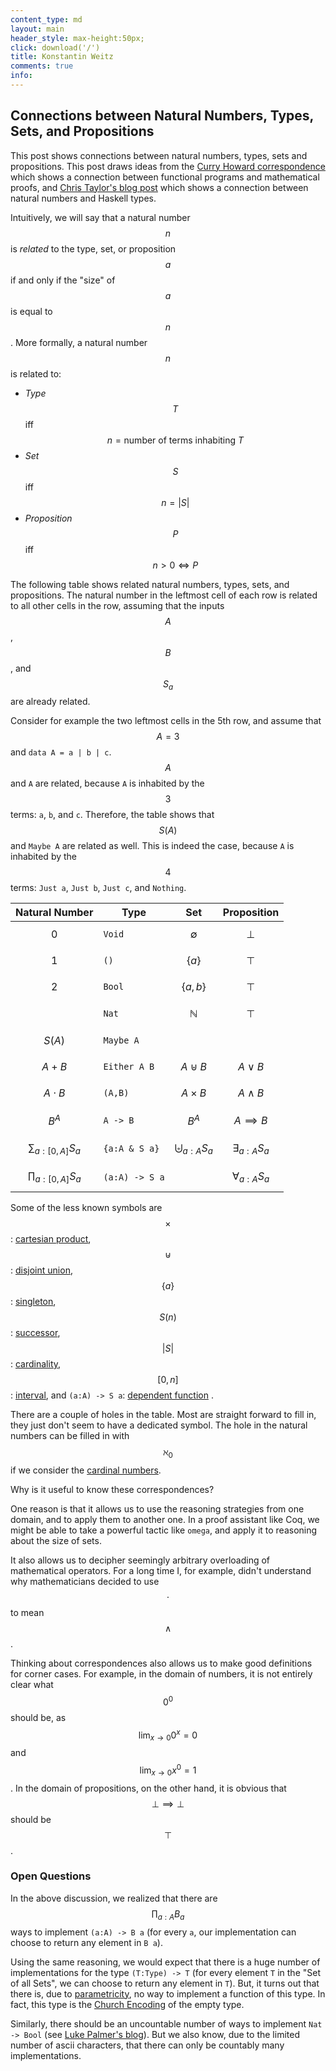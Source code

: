 ```yaml
---
content_type: md
layout: main
header_style: max-height:50px;
click: download('/')
title: Konstantin Weitz
comments: true
info:
---
```


Connections between Natural Numbers, Types, Sets, and Propositions
------------------------------------------------------------------

This post shows connections between natural numbers, types, sets and propositions. This post draws ideas from the [Curry Howard correspondence][CURRY] which shows a connection between functional programs and mathematical proofs, and [Chris Taylor's blog post][CHRIS] which shows a connection between natural numbers and Haskell types.

<!--more-->

Intuitively, we will say that a natural number $$n$$ is _related_ to the type, set, or proposition $$a$$ if and only if the "size" of $$a$$ is equal to $$n$$. More formally, a natural number $$n$$ is related to:

- _Type_ $$T$$        iff $$ n = \text{number of terms inhabiting } T $$
- _Set_ $$S$$         iff $$ n = \vert S \vert $$
- _Proposition_ $$P$$ iff $$ n > 0 \iff P $$

The following table shows related natural numbers, types, sets, and propositions. The natural number in the leftmost cell of each row is related to all other cells in the row, assuming that the inputs $$A$$, $$B$$, and $$S_a$$ are already related.

Consider for example the two leftmost cells in the 5th row, and assume that $$A=3$$ and `data A = a | b | c`. 
$$A$$ and `A` are related, because `A` is inhabited by the $$3$$ terms: `a`, `b`, and `c`. Therefore, the table shows that $$S(A)$$ and `Maybe A` are related as well. This is indeed the case, because `A` is inhabited by the $$4$$ terms: `Just a`, `Just b`, `Just c`, and `Nothing`.

Natural Number              | Type           | Set                        | Proposition
----------------------------|----------------|----------------------------|------------------
 $$ 0 $$                    | `Void`         | $$ \emptyset $$            | $$ \bot $$ 
 $$ 1 $$                    | `()`           | $$ \{ a \} $$              | $$ \top $$ 
 $$ 2 $$                    | `Bool`         | $$ \{ a,b \} $$            | $$ \top $$ 
                            | `Nat`          | $$ \mathbb{N} $$           | $$ \top $$
 $$ S(A) $$                 | `Maybe A`      |                            | 
 $$ A + B $$                | `Either A B`   | $$ A \uplus B $$           | $$ A \vee B $$
 $$ A \cdot B $$            | `(A,B)`        | $$ A \times B $$           | $$ A \wedge B $$
 $$ B^A $$                  | `A -> B`       | $$ B^A $$                  | $$ A \implies B $$
 $$ \sum_{a:[0,A]}{S_a}  $$ | `{a:A & S a}`  | $$ \biguplus_{a:A}{S_a} $$ | $$ \exists_{a:A}{S_a} $$
 $$ \prod_{a:[0,A]}{S_a} $$ | `(a:A) -> S a` |                            | $$ \forall_{a:A}{S_a} $$

Some of the less known symbols are
$$ \times $$:        [cartesian product][CROSS],
$$ \uplus $$:        [disjoint union][UPLUS],
$$ \{ a \} $$:       [singleton][SINGL],
$$ S(n) $$:          [successor][SUCC],
$$ \vert S \vert $$: [cardinality][CARD],
$$ [0,n] $$:         [interval][INTV], and
`(a:A) -> S a`:      [dependent function][DEP]
.

There are a couple of holes in the table. Most are straight forward to fill in,
they just don't seem to have a dedicated symbol. The hole in
the natural numbers can be filled in with $$\aleph_0$$ if we consider the 
[cardinal numbers][CARDINAL].

Why is it useful to know these correspondences? 

One reason is that it allows us to use the reasoning strategies from one domain,
and to apply them to another one. In a proof assistant like Coq, we might be
able to take a powerful tactic like `omega`, and apply it to reasoning about the
size of sets.

It also allows us to decipher seemingly arbitrary overloading of mathematical
operators. For a long time I, for example, didn't understand why
mathematicians decided to use $$\cdot$$ to mean $$\wedge$$.

Thinking about correspondences also allows us to make good definitions for corner
cases. For example, in the domain of numbers, it is not entirely clear
what $$0^0$$ should be, as 
  $$\lim_{x \to 0}{0^x} = 0$$ and 
  $$\lim_{x \to 0}{x^0} = 1$$.
In the domain of propositions, on the other hand, it is obvious that
$$\bot \implies \bot$$ should be $$\top$$.

### Open Questions

In the above discussion, we realized that there are $$\prod_{a:A}{B_a}$$ ways
to implement `(a:A) -> B a` (for every `a`, our implementation can choose to
return any element in `B a`).

Using the same reasoning, we would expect that there is a huge number of 
implementations for the type `(T:Type) -> T` (for every element `T` in the 
"Set of all Sets", we can choose to return any element in `T`).
But, it turns out that there is, due to [parametricity][PARAM], no 
way to implement a function of this type. In fact, this type is the
[Church Encoding][CHURCH] of the empty type.

Similarly, there should be an uncountable number of ways to implement 
`Nat -> Bool` (see [Luke Palmer's blog][LUKE]). But we also know, due to the 
limited number of ascii characters, that there can only be countably many 
implementations.

[CURRY]: http://en.wikipedia.org/wiki/Curry%E2%80%93Howard_correspondence
[CROSS]: http://en.wikipedia.org/wiki/Cartesian_product
[UPLUS]: http://en.wikipedia.org/wiki/Disjoint_union
[SINGL]: http://en.wikipedia.org/wiki/Singleton_(mathematics)
[SUCC]: http://en.wikipedia.org/wiki/Successor_function
[CARD]: http://en.wikipedia.org/wiki/Cardinality
[INTV]: http://en.wikipedia.org/wiki/Interval_(mathematics)
[PARAM]: http://en.wikipedia.org/wiki/Parametricity
[CHURCH]: http://en.wikipedia.org/wiki/Church_encoding
[LUKE]: http://lukepalmer.wordpress.com/2012/01/26/computably-uncountable/
[ORDINAL]: http://en.wikipedia.org/wiki/Ordinal_number
[CARDINAL]: http://en.wikipedia.org/wiki/Cardinal_number
[CHRIS]: http://chris-taylor.github.io/blog/2013/02/10/the-algebra-of-algebraic-data-types/
[DEP]: http://en.wikipedia.org/wiki/Dependent_type
